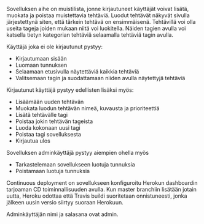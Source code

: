 Sovelluksen aihe on muistilista, jonne kirjautuneet käyttäjät voivat lisätä, muokata ja poistaa muistettavia tehtäviä. Luodut tehtävät näkyvät sivulla järjestettynä siten, että tärkein tehtävä on ensimmäisenä. Tehtävillä voi olla useita tageja joiden mukaan niitä voi luokitella. Näiden tagien avulla voi katsella tietyn kategorian tehtäviä selaamalla tehtäviä tagin avulla.

Käyttäjä joka ei ole kirjautunut pystyy:
  - Kirjautumaan sisään
  - Luomaan tunnuksen
  - Selaamaan etusivulla näytettäviä kaikkia tehtäviä
  - Valitsemaan tagin ja suodattamaan niiden avulla näytettyjä tehtäviä

Kirjautunut käyttäjä pystyy edellisten lisäksi myös:
  - Lisäämään uuden tehtävän
  - Muokata luodun tehtävän nimeä, kuvausta ja prioriteettiä
  - Lisätä tehtävälle tagi
  - Poistaa jokin tehtävän tageista
  - Luoda kokonaan uusi tagi
  - Poistaa tagi sovelluksesta
  - Kirjautua ulos
  
Sovelluksen adminkäyttäjä pystyy aiempien ohella myös
  - Tarkastelemaan sovellukseen luotuja tunnuksia
  - Poistamaan luotuja tunnuksia

Continuous deployment on sovellukseen konfiguroitu Herokun dashboardin tarjoaman CD toiminnallisuuden avulla. Kun master branchiin lisätään jotain uutta, Heroku odottaa että Travis buildi suoritetaan onnistuneesti, jonka jälkeen uusin versio siirtyy suoraan Herokuun.

Adminkäyttäjän nimi ja salasana ovat admin.

